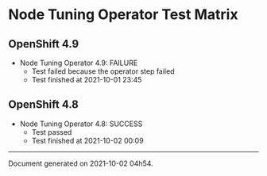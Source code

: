 
Node Tuning Operator Test Matrix
================================

OpenShift 4.9
-------------


* Node Tuning Operator 4.9: FAILURE
  - Test failed because the operator step failed
  - Test finished at 2021-10-01 23:45

OpenShift 4.8
-------------


* Node Tuning Operator 4.8: SUCCESS
  - Test passed
  - Test finished at 2021-10-02 00:09


---
Document generated on 2021-10-02 04h54.
